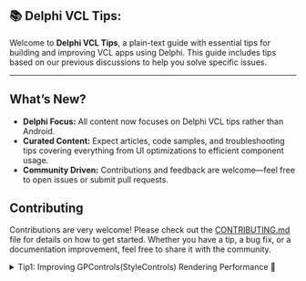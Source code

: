 
## 📚 Delphi VCL Tips:

Welcome to **Delphi VCL Tips**, a plain-text guide with essential tips for building and improving VCL apps using Delphi. This guide includes tips based on our previous discussions to help you solve specific issues.

---
## What’s New?

- **Delphi Focus:** All content now focuses on Delphi VCL tips rather than Android.
- **Curated Content:** Expect articles, code samples, and troubleshooting tips covering everything from UI optimizations to efficient component usage.
- **Community Driven:** Contributions and feedback are welcome—feel free to open issues or submit pull requests.
## Contributing

Contributions are very welcome! Please check out the [CONTRIBUTING.md](CONTRIBUTING.md) file for details on how to get started. Whether you have a tip, a bug fix, or a documentation improvement, feel free to share it with the community.  
  
<details>
<summary>Tip1: Improving GPControls(StyleControls) Rendering Performance 🌟</summary>
 
**Author:** ![MBenDelphi](https://www.facebook.com/MBen.Delphi)  
**Date:** [01/Febrary/2025]

 **Problem:**  
  If you're experiencing flickering, freezing, or slow rendering when using GPControls (especially with TscGPButton or similar controls from the StyleControls library) in your Delphi applications, try these tips!.

 **Solution:**  
 After experimenting with various optimization techniques—such as:

- Enabling double buffering  
- Tweaking WM_PAINT/WM_ERASEBKGND handlers  
- Integrating Direct2D for hardware acceleration  

I discovered a **simple yet effective solution**: **Embed your GPControls on a `TIKPageViewPage` (from the `TIKPageView` IMageKit Component).**
  
## Why This Works  

- **Optimized Rendering Context:**  
  `TIKPageViewPage` is designed with an optimized drawing surface and efficient buffering. This minimizes the cost of invalidation and redraw operations.

- **Efficient Resource Management:**  
  The page view pre-allocates and manages resources better than a standard form, reducing the overhead when rendering GPControls.

- **Reduced Flicker and Overhead:**  
  Better internal strategies for handling paint messages result in a smoother, more responsive UI.
  

## How to Implement

1. **Integrate `TIKPageView` into Your Application:**  
   - Add the `TIKPageView` component to your form.

2. **Create a `TIKPageViewPage`:**  
   - Within `TIKPageView`, create a new page (i.e., a `TIKPageViewPage`).

3. **Place Your GPControls on the Page:**  
   - Move all your GPControls (e.g., `TscGPButton` and others) from the main form onto the `TIKPageViewPage`.

4. **Test the Performance:**  
   - Run your application and observe a significant reduction in flickering and freezing during dynamic operations (like form resize).

  
## Final Thoughts

This approach has dramatically improved the rendering speed in my applications—almost like magic! If you're facing similar issues with GPControls, give this method a try and enjoy the enhanced performance.

Feel free to open an issue or submit a pull request if you have improvements or additional insights to share.

Happy coding!

https://github.com/user-attachments/assets/239d0eec-4666-4693-bec7-423902102045



## Closing Notes

We hope this tip helps you improve your Delphi VCL app development experience. Stay tuned for more tips!

Happy coding! 🚀



</details>
